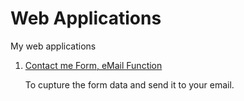 # Web Applications
My web applications


1. [Contact me Form, eMail Function](01-Nodejs_Mail_Function) 

   To cupture the form data and send it to your email.

